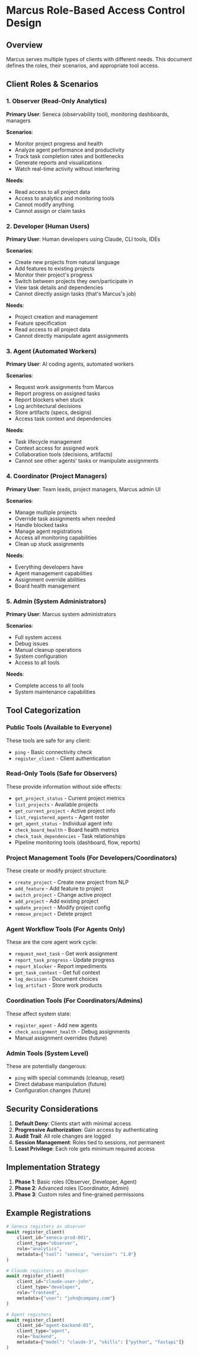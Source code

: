 # Marcus Role-Based Access Control Design

## Overview

Marcus serves multiple types of clients with different needs. This document defines the roles, their scenarios, and appropriate tool access.

## Client Roles & Scenarios

### 1. **Observer** (Read-Only Analytics)
**Primary User**: Seneca (observability tool), monitoring dashboards, managers

**Scenarios**:
- Monitor project progress and health
- Analyze agent performance and productivity
- Track task completion rates and bottlenecks
- Generate reports and visualizations
- Watch real-time activity without interfering

**Needs**:
- Read access to all project data
- Access to analytics and monitoring tools
- Cannot modify anything
- Cannot assign or claim tasks

### 2. **Developer** (Human Users)
**Primary User**: Human developers using Claude, CLI tools, IDEs

**Scenarios**:
- Create new projects from natural language
- Add features to existing projects
- Monitor their project's progress
- Switch between projects they own/participate in
- View task details and dependencies
- Cannot directly assign tasks (that's Marcus's job)

**Needs**:
- Project creation and management
- Feature specification
- Read access to all project data
- Cannot directly manipulate agent assignments

### 3. **Agent** (Automated Workers)
**Primary User**: AI coding agents, automated workers

**Scenarios**:
- Request work assignments from Marcus
- Report progress on assigned tasks
- Report blockers when stuck
- Log architectural decisions
- Store artifacts (specs, designs)
- Access task context and dependencies

**Needs**:
- Task lifecycle management
- Context access for assigned work
- Collaboration tools (decisions, artifacts)
- Cannot see other agents' tasks or manipulate assignments

### 4. **Coordinator** (Project Managers)
**Primary User**: Team leads, project managers, Marcus admin UI

**Scenarios**:
- Manage multiple projects
- Override task assignments when needed
- Handle blocked tasks
- Manage agent registrations
- Access all monitoring capabilities
- Clean up stuck assignments

**Needs**:
- Everything developers have
- Agent management capabilities
- Assignment override abilities
- Board health management

### 5. **Admin** (System Administrators)
**Primary User**: Marcus system administrators

**Scenarios**:
- Full system access
- Debug issues
- Manual cleanup operations
- System configuration
- Access to all tools

**Needs**:
- Complete access to all tools
- System maintenance capabilities

## Tool Categorization

### Public Tools (Available to Everyone)
These tools are safe for any client:
- `ping` - Basic connectivity check
- `register_client` - Client authentication

### Read-Only Tools (Safe for Observers)
These provide information without side effects:
- `get_project_status` - Current project metrics
- `list_projects` - Available projects
- `get_current_project` - Active project info
- `list_registered_agents` - Agent roster
- `get_agent_status` - Individual agent info
- `check_board_health` - Board health metrics
- `check_task_dependencies` - Task relationships
- Pipeline monitoring tools (dashboard, flow, reports)

### Project Management Tools (For Developers/Coordinators)
These create or modify project structure:
- `create_project` - Create new project from NLP
- `add_feature` - Add feature to project
- `switch_project` - Change active project
- `add_project` - Add existing project
- `update_project` - Modify project config
- `remove_project` - Delete project

### Agent Workflow Tools (For Agents Only)
These are the core agent work cycle:
- `request_next_task` - Get work assignment
- `report_task_progress` - Update progress
- `report_blocker` - Report impediments
- `get_task_context` - Get full context
- `log_decision` - Document choices
- `log_artifact` - Store work products

### Coordination Tools (For Coordinators/Admins)
These affect system state:
- `register_agent` - Add new agents
- `check_assignment_health` - Debug assignments
- Manual assignment overrides (future)

### Admin Tools (System Level)
These are potentially dangerous:
- `ping` with special commands (cleanup, reset)
- Direct database manipulation (future)
- Configuration changes (future)

## Security Considerations

1. **Default Deny**: Clients start with minimal access
2. **Progressive Authorization**: Gain access by authenticating
3. **Audit Trail**: All role changes are logged
4. **Session Management**: Roles tied to sessions, not permanent
5. **Least Privilege**: Each role gets minimum required access

## Implementation Strategy

1. **Phase 1**: Basic roles (Observer, Developer, Agent)
2. **Phase 2**: Advanced roles (Coordinator, Admin)
3. **Phase 3**: Custom roles and fine-grained permissions

## Example Registrations

```python
# Seneca registers as observer
await register_client(
    client_id="seneca-prod-001",
    client_type="observer",
    role="analytics",
    metadata={"tool": "seneca", "version": "1.0"}
)

# Claude registers as developer
await register_client(
    client_id="claude-user-john",
    client_type="developer",
    role="frontend",
    metadata={"user": "john@company.com"}
)

# Agent registers
await register_client(
    client_id="agent-backend-01",
    client_type="agent",
    role="backend",
    metadata={"model": "claude-3", "skills": ["python", "fastapi"]}
)
```
